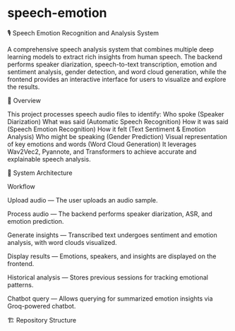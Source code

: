 # speech-emotion

🎙️ Speech Emotion Recognition and Analysis System

A comprehensive speech analysis system that combines multiple deep learning models to extract rich insights from human speech.
The backend performs speaker diarization, speech-to-text transcription, emotion and sentiment analysis, gender detection, and word cloud generation, while the frontend provides an interactive interface for users to visualize and explore the results.

🧠 Overview

This project processes speech audio files to identify:
Who spoke (Speaker Diarization)
What was said (Automatic Speech Recognition)
How it was said (Speech Emotion Recognition)
How it felt (Text Sentiment & Emotion Analysis)
Who might be speaking (Gender Prediction)
Visual representation of key emotions and words (Word Cloud Generation)
It leverages Wav2Vec2, Pyannote, and Transformers to achieve accurate and explainable speech analysis.

🧩 System Architecture

Workflow

Upload audio — The user uploads an audio sample.

Process audio — The backend performs speaker diarization, ASR, and emotion prediction.

Generate insights — Transcribed text undergoes sentiment and emotion analysis, with word clouds visualized.

Display results — Emotions, speakers, and insights are displayed on the frontend.

Historical analysis — Stores previous sessions for tracking emotional patterns.

Chatbot query — Allows querying for summarized emotion insights via Groq-powered chatbot.

🏗️ Repository Structure
